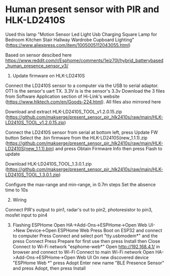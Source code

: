 # Human present sensor with PIR and HLK-LD2410S

Used this lamp "Motion Sensor Led Light Usb Charging Square Lamp for Bedroom Kitchen Stair Hallway Wardrobe Cupboard Lighting" (https://www.aliexpress.com/item/1005005112043055.html)

Based on sensor descibed here
https://www.reddit.com/r/Esphome/comments/1eiz70l/hybrid_batterybased_human_presence_sensor_v3/

1. Update firmware on HLK-LD2410S

Connect the LD2410S sensor to a computer via the USB to serial adaptor.
OT1 is the sensor's uart TX. 3.3V is is the sensor's 3.3v
Download the 3 files from Software Application section of Hi-Link's website (https://www.hlktech.com/en/Goods-224.html).
All files also mirrored here

Download and extract HLK-LD2410S_TOOL_v1.2.0.15.zip
(https://github.com/makserge/present_sensor_pir_hlk2410s/raw/main/HLK-LD2410S_TOOL_v1.2.0.15.zip)

Connect the LD2410S sensor from serial at bottom left, press Update FW button
Select the .bin firmware from the HLK-LD2410S(new_1.1.1).zip (https://github.com/makserge/present_sensor_pir_hlk2410s/raw/main/HLK-LD2410S(new_1.1.1).bin) and press Obtain Firmware Info then press Flash to update

Download HLK-LD2410S_TOOL_1.3.0.1.zip (https://github.com/makserge/present_sensor_pir_hlk2410s/raw/main/HLK-LD2410S_TOOL_1.3.0.1.zip)

Configure the max-range and min-range, in 0.7m steps
Set the absence time to 10s

2. Wiring
 
Connect PIR's output to pin1, radar's out  to pin2, photoresistor to pin3, mosfet input to pin4

3. Flashing ESPHome
   Open HA->Add-Ons->ESPHome->Open Web UI->New Device->Open ESPHome Web
   Press Boot on ESP32 and connect to computer
   Press Connect and select port "tty.usbmodem*" and the press Connect
   Press Prepare for first use then press Install then Close
   Connect to Wi-Fi network "esphome-web*"
   Open http://192.168.4.1/ in browser and connect to Wi-Fi
   Connect to main Wi-Fi network
   Open HA->Add-Ons->ESPHome->Open Web UI
   On new discovered device "ESPHome Web *" press Adopt
   Enter new name "BLE Presence Sensor" and press Adopt, then press Install
   
   
   
